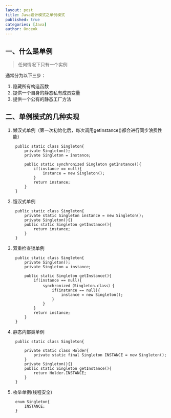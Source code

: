 ```yaml
---
layout: post
title: Java设计模式之单例模式
published: true
categories: [Java]
author: Onceok
---
```

## 一、什么是单例 ##
> 任何情况下只有一个实例

通常分为以下三步：

1. 隐藏所有构造函数
2. 提供一个自身的静态私有成员变量
3. 提供一个公有的静态工厂方法

## 二、单例模式的几种实现 ##
1. 懒汉式单例（第一次初始化后，每次调用getInstance()都会进行同步浪费性能）

    	public static class Singleton{
			private Singleton();
			private Singleton = instance;

			public static synchronized Singleton getInstance(){
				if(instance == null){
					instance = new Singleton();
				}
				return instance;
			} 
		}
		

2. 饿汉式单例
	 
   	    public static class Singleton{
    		private static Singleton instance = new Singleton();
    		private Singleton(){}
    		public static Singleton getInstance(){
    			return instance;
    		}		
    	} 
    
3. 双重检查锁单例

		public static class Singleton{
			private Singleton();
			private Singleton = instance;

			public static Singleton getInstance(){
				if(instance == null){
					synchronized（Singleton.class）{
						if(instance == null){
							instance = new Singleton();
						}
					}
				}
				return instance;
			} 
		}
4. 静态内部类单例

		public static class Singleton{
			
			private static class Holder{
				private static final Singleton INSTANCE = new Singleton(); 
			}
			private Singleton(){}
			public static Singleton getInstance(){
				return Holder.INSTANCE;
			}		
		} 
5. 枚举单例(线程安全)

		enum Singleton{
			INSTANCE;
		}